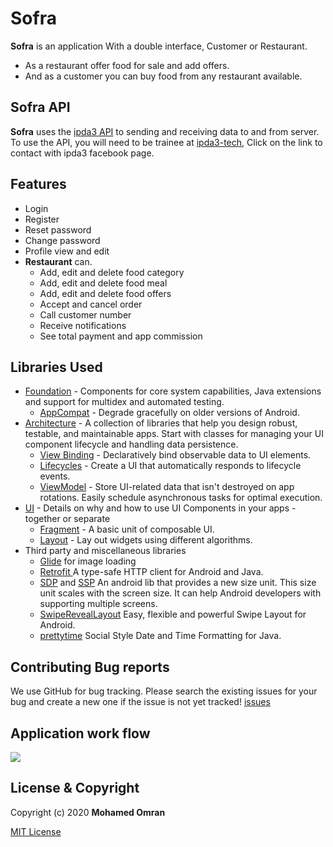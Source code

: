 # **Sofra**

**Sofra** is an application With a double interface, Customer or Restaurant.
* As a restaurant offer food for sale and add offers.
* And as a customer you can buy food from any restaurant available.

## Sofra API
**Sofra** uses the [ipda3 API](http://www.ipda3.com/) to sending and receiving data to and from server.
To use the API, you will need to be trainee at [ipda3-tech](https://www.facebook.com/ipda3tech/), Click on the link to contact with ipda3 facebook page.

## Features
* Login
* Register
* Reset password
* Change password
* Profile view and edit
* **Restaurant** can.
  * Add, edit and delete food category
  * Add, edit and delete food meal
  * Add, edit and delete food offers
  * Accept and cancel order
  * Call customer number
  * Receive notifications
  * See total payment and app commission

## Libraries Used
 * [Foundation][0] - Components for core system capabilities, Java extensions and support for
   multidex and automated testing.
   * [AppCompat][1] - Degrade gracefully on older versions of Android.
 * [Architecture][2] - A collection of libraries that help you design robust, testable, and
   maintainable apps. Start with classes for managing your UI component lifecycle and handling data
   persistence.
   * [View Binding][3] - Declaratively bind observable data to UI elements.
   * [Lifecycles][4] - Create a UI that automatically responds to lifecycle events.
   * [ViewModel][5] - Store UI-related data that isn't destroyed on app rotations. Easily schedule
      asynchronous tasks for optimal execution.
 * [UI][6] - Details on why and how to use UI Components in your apps - together or separate
   * [Fragment][7] - A basic unit of composable UI.
   * [Layout][8] - Lay out widgets using different algorithms.
 * Third party and miscellaneous libraries
   * [Glide][9] for image loading
   * [Retrofit ][10] A type-safe HTTP client for Android and Java.
   * [SDP][11] and [SSP][12] An android lib that provides a new size unit. This size unit scales with the screen size. It can help Android developers with supporting multiple screens.
   * [SwipeRevealLayout][13] Easy, flexible and powerful Swipe Layout for Android.
   * [prettytime][14] Social Style Date and Time Formatting for Java.

 [0]: https://developer.android.com/jetpack/components
 [1]: https://developer.android.com/topic/libraries/support-library/packages#v7-appcompat
 [2]: https://developer.android.com/jetpack/arch/
 [3]: https://developer.android.com/topic/libraries/view-binding
 [4]: https://developer.android.com/topic/libraries/architecture/lifecycle
 [5]: https://developer.android.com/topic/libraries/architecture/viewmodel
 [6]: https://developer.android.com/guide/topics/ui
 [7]: https://developer.android.com/guide/components/fragments
 [8]: https://developer.android.com/guide/topics/ui/declaring-layout
 [9]: https://bumptech.github.io/glide/
 [10]: https://square.github.io/retrofit/
 [11]: https://github.com/intuit/sdp
 [12]: https://github.com/intuit/ssp
 [13]: https://github.com/chthai64/SwipeRevealLayout
 [14]: https://github.com/ocpsoft/prettytime

## Contributing Bug reports
We use GitHub for bug tracking. Please search the existing issues for your bug and create a new one if the issue is not yet tracked!
[issues](https://github.com/MohamedOmran72/Sofra/issues)

## Application work flow
<img src="appImages/sofra-work-flow.jpg"/>

## License & Copyright
Copyright (c) 2020 **Mohamed Omran**

 [MIT License](LICENSE)
